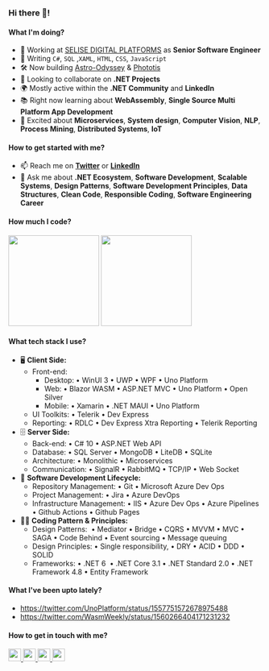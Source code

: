 ### Hi there 👋!

<!--
**asadullahrifat89/asadullahrifat89** is a ✨ _special_ ✨ repository because its `README.md` (this file) appears on your GitHub profile.

Here are some ideas to get you started:
-->
#### What I'm doing?
- 🏢 Working at [SELISE DIGITAL PLATFORMS](https://selise.ch/) as **Senior Software Engineer**
- 🔭 Writing `C#`, `SQL` ,`XAML`, `HTML`, `CSS`, `JavaScript`
- 🛠️ Now building [Astro-Odyssey](https://github.com/asadullahrifat89/Astro-Odyssey-Uno-Platform) & [Phototis](https://github.com/asadullahrifat89/Phototis-Uno-Platform)
- 👯 Looking to collaborate on **.NET Projects**
- 🌍 Mostly active within the **.NET Community** and **LinkedIn**
- 📚 Right now learning about **WebAssembly**, **Single Source Multi Platform App Development**
- 🌱 Excited about **Microservices**, **System design**, **Computer Vision**, **NLP**, **Process Mining**, **Distributed Systems**, **IoT**

#### How to get started with me?
- 📫 Reach me on **[Twitter](https://twitter.com/anonymus_7)** or **[LinkedIn](https://www.linkedin.com/in/asadullah-rifat)**
- 💬 Ask me about **.NET Ecosystem**, **Software Development**, **Scalable Systems**, **Design Patterns**, **Software Development Principles**, **Data Structures**, **Clean Code**, **Responsible Coding**, **Software Engineering Career**

#### How much I code?
<!--<b>⚡ Github Stats</b>-->
<p float="left">
<img height="180em" src="https://github-readme-stats.vercel.app/api?username=asadullahrifat89&show_icons=true&hide_border=true&&count_private=true&include_all_commits=true" /> 
<img height="180em" src="https://github-readme-stats.vercel.app/api/top-langs/?username=asadullahrifat89&show_icons=true&hide_border=true&layout=compact&langs_count=8"/>
</p>

#### What tech stack I use?
- 🖥 **Client Side:** 
  - Front-end:
    - Desktop: • WinUI 3 • UWP • WPF • Uno Platform
    - Web: • Blazor WASM • ASP.NET MVC • Uno Platform • Open Silver
    - Mobile: • Xamarin • .NET MAUI • Uno Platform
  - UI Toolkits: • Telerik • Dev Express
  - Reporting: • RDLC • Dev Express Xtra Reporting • Telerik Reporting
- 🗄️ **Server Side:**
  - Back-end: • C# 10 • ASP.NET Web API
  - Database: • SQL Server • MongoDB • LiteDB • SQLite
  - Architecture: • Monolithic • Microservices
  - Communication: • SignalR • RabbitMQ • TCP/IP • Web Socket
- 🎡 **Software Development Lifecycle:**
  - Repository Management: • Git • Microsoft Azure Dev Ops
  - Project Management: • Jira • Azure DevOps
  - Infrastructure Management: • IIS • Azure Dev Ops • Azure Pipelines • Github Actions • Github Pages
- 🧙‍♂️ **Coding Pattern & Principles:**
  - Design Patterns:  • Mediator • Bridge • CQRS • MVVM • MVC • SAGA • Code Behind • Event sourcing • Message queuing
  - Design Principles: • Single responsibility, • DRY • ACID • DDD • SOLID
  - Frameworks: • .NET 6  • .NET Core 3.1 • .NET Standard 2.0 • .NET Framework 4.8 • Entity Framework

#### What I've been upto lately?
- https://twitter.com/UnoPlatform/status/1557751572678975488
- https://twitter.com/WasmWeekly/status/1560266404171231232

#### How to get in touch with me?

<p left="center">
<a href="https://twitter.com/anonymus_7">
  <img src="https://img.shields.io/badge/twitter-%231DA1F2.svg?&style=for-the-badge&logo=twitter&logoColor=white" height=25>
</a> 
<a href="https://www.linkedin.com/in/asadullah-rifat">
  <img src="https://img.shields.io/badge/linkedin-%230077B5.svg?&style=for-the-badge&logo=linkedin&logoColor=white" height=25>
</a> 
<a href="https://www.facebook.com/Anonymus7/">
  <img src="https://img.shields.io/badge/Facebook-1877F2?style=for-the-badge&logo=facebook&logoColor=white" height=25>
</a>
<a href="mailto:asadullah.rifat@selise.ch">
  <img src="	https://img.shields.io/badge/Gmail-D14836?style=for-the-badge&logo=gmail&logoColor=white" height=25>
</a>
</p>
